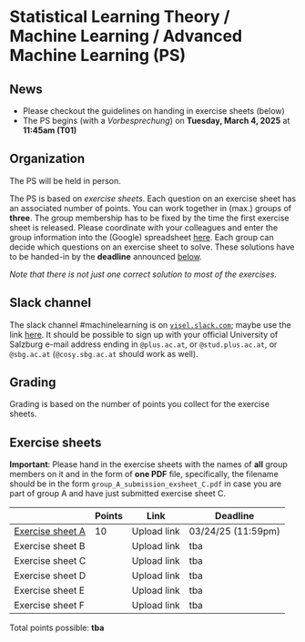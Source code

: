 # Statistical Learning Theory / Machine Learning / Advanced Machine Learning (PS)

## News

- Please checkout the guidelines on handing in exercise sheets (below)
- The PS begins (with a *Vorbesprechung*) on **Tuesday, March 4, 2025** at **11:45am (T01)**

## Organization

The PS will be held in person.

The PS is based on *exercise sheets*. Each question on an exercise sheet has an associated number of points. You can work together in (max.) groups of **three**. The group membership has to be fixed by the time the first exercise sheet is released. Please coordinate with your colleagues and enter the group information into the (Google) spreadsheet [here](https://docs.google.com/spreadsheets/d/1PRRZy7s-641of-0GXz5cncmmDaYmhUjWRPlnfARAomI/edit?usp=sharing). Each group can decide which questions on an exercise sheet to solve. These solutions have to be handed-in by the **deadline** announced [below](#Exercise-sheets).

*Note that there is not just one correct solution to most of the exercises.*

## Slack channel

The slack channel #machinelearning is on [`visel.slack.com`](https://visel.slack.com); maybe use the link [here](https://join.slack.com/t/visel/signup). It should be possible to sign up with your official University of Salzburg e-mail address ending in `@plus.ac.at`, or `@stud.plus.ac.at`, or `@sbg.ac.at` (`@cosy.sbg.ac.at` should work as well).

## Grading

Grading is based on the number of points you collect for the exercise sheets.  

## Exercise sheets

**Important**: Please hand in the exercise sheets with the names of **all** group members on it and in the form of **one PDF** file, specifically, the filename should
be in the form `group_A_submission_exsheet_C.pdf` in case you are part of group A and have just submitted exercise sheet C.

| | **Points** | **Link** | **Deadline** |
|---|---|---|---|
| [Exercise sheet A](exA.pdf)  |  10    | Upload link | 03/24/25 (11:59pm) |
| Exercise sheet B  |        | Upload link | tba |
| Exercise sheet C  |        | Upload link | tba |
| Exercise sheet D  |        | Upload link | tba |
| Exercise sheet E  |        | Upload link | tba |
| Exercise sheet F  |        | Upload link | tba |


Total points possible: **tba**
